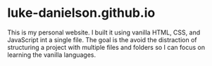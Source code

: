 # luke-danielson.github.io


This is my personal website. I built it using vanilla HTML, CSS, and JavaScript int a single file.
The goal is the avoid the distraction of structuring a project with multiple files and folders so I can focus on learning the vanilla languages.
